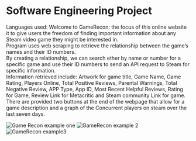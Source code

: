 # Software Engineering Project
Languages used: 
Welcome to GameRecon: the focus of this online website it to give users the freedom of finding important information about any Steam video game they might be interested in.\
Program uses web scraping to retrieve the relationship between the game’s names and their ID numbers.\
By creating a relationship, we can search ether by name or number for a specific game and use their ID numbers to send an API request to Steam for specific information.\
Information retrieved include: Artwork for game title, Game Name, Game Rating, Players Online, Total Positive Reviews, Parental Warnings, Total Negative Review, APP Type, App ID, Most Recent Helpful Reviews, Rating for Game, Review Link for Metacritic and Steam community Link for game.\
There are provided two buttons at the end of the webpage that allow for a game description and a graph of the Concurrent players on steam over the last seven days.

![Game Recon example one](https://user-images.githubusercontent.com/55899983/105927585-23f9c900-5ff9-11eb-9eb3-1af42b234369.JPG)
![GameRecon example 2](https://user-images.githubusercontent.com/55899983/105927591-26f4b980-5ff9-11eb-88e3-f4f995e357cb.JPG)
![GameRecon example3](https://user-images.githubusercontent.com/55899983/105927595-29571380-5ff9-11eb-9939-e23ec59a2fff.JPG)
